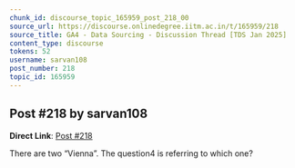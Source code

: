 ```yaml
---
chunk_id: discourse_topic_165959_post_218_00
source_url: https://discourse.onlinedegree.iitm.ac.in/t/165959/218
source_title: GA4 - Data Sourcing - Discussion Thread [TDS Jan 2025]
content_type: discourse
tokens: 52
username: sarvan108
post_number: 218
topic_id: 165959
---
```


## Post #218 by sarvan108

**Direct Link**: [Post #218](https://discourse.onlinedegree.iitm.ac.in/t/165959/218)

There are two “Vienna”. The question4 is referring to which one?
